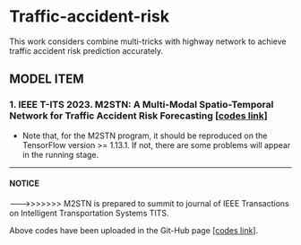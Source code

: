 # Traffic-accident-risk
This work considers combine multi-tricks with highway network to achieve traffic accident risk prediction accurately.  

## MODEL ITEM
### 1. IEEE T-ITS 2023. M2STN: A Multi-Modal Spatio-Temporal Network for Traffic Accident Risk Forecasting [[codes link]](https://github.com/zouguojian/Traffic-flow-prediction/M2TSN)  
* Note that, for the M2STN program, it should be reproduced on the TensorFlow version >= 1.13.1. 
If not, there are some problems will appear in the running stage.
---

#### NOTICE   
--->>>>>>> M2STN is prepared to summit to journal of IEEE Transactions on Intelligent Transportation Systems TITS.   

Above codes have been uploaded in the Git-Hub page [[codes link]](https://github.com/zouguojian/Traffic-accident-risk).  